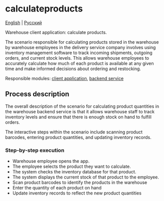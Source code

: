 # calculateproducts

[English](calculateproducts.md) | [Русский](calculateproducts.ru.md)

Warehouse client application: calculate products.

The scenario responsible for calculating products stored in the warehouse by warehouse employees in the delivery service company involves using inventory management software to track incoming shipments, outgoing orders, and current stock levels. 
This allows warehouse employees to accurately calculate how much of each product is available at any given time and make informed decisions about ordering and restocking.

Responsible modules: [client application](../../frontend/warehouseclient.md), [backend service](../../backend/warehousebackend.md)

## Process description

The overall description of the scenario for calculating product quantities in the warehouse backend service is that it allows warehouse staff to track inventory levels and ensure that there is enough stock on hand to fulfill orders. 

The interactive steps within the scenario include scanning product barcodes, entering product quantities, and updating inventory records.

### Step-by-step execution

- Warehouse employee opens the app.
- The employee selects the product they want to calculate.
- The system checks the inventory database for that product.
- The system displays the current stock of that product to the employee.
- Scan product barcodes to identify the products in the warehouse
- Enter the quantity of each product on hand
- Update inventory records to reflect the new product quantities
